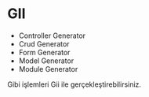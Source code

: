 # GII

* Controller Generator
* Crud Generator
* Form Generator
* Model Generator
* Module Generator  

Gibi işlemleri Gii ile gerçekleştirebilirsiniz.